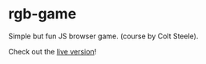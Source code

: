 # rgb-game
Simple but fun JS browser game. (course by Colt Steele).

Check out the [live version](https://linomp.github.io/rgb-game/)!
